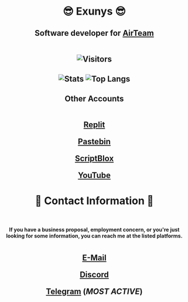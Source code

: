 <h1 align="center">😎 Exunys 😎</h1>
<h2 align="center">Software developer for <a href="https://discord.com/invite/Ncz3H3quUZ">AirTeam</a>

<!---
<h2><strong>Languages</strong></h2>

<p float="left">
  <img src="https://upload.wikimedia.org/wikipedia/commons/c/cf/Lua-Logo.svg" width="70"/>
  <img src="https://cdn.worldvectorlogo.com/logos/c--4.svg" width="70"/>
  <img src="https://upload.wikimedia.org/wikipedia/commons/thumb/1/18/ISO_C%2B%2B_Logo.svg/1822px-ISO_C%2B%2B_Logo.svg.png" width="70"/>
  <img src="https://upload.wikimedia.org/wikipedia/commons/thumb/c/c3/Python-logo-notext.svg/1024px-Python-logo-notext.svg.png" width="70"/>
  <img src="https://upload.wikimedia.org/wikipedia/commons/6/6a/JavaScript-logo.png" width="70"/>
</p>
--->

<br>
<br>

![Visitors](https://visitor-badge.laobi.icu/badge?page_id=Exunys.Exunys&left_color=red&right_color=purple) 

</h2>

<h2 align = "center">
  
![Stats](https://github-readme-stats.vercel.app/api/?username=Exunys&show_icons=true&title_color=fff&icon_color=79ff97&text_color=9f9f9f&bg_color=151515&count_private=true&include_all_commits=true&custom_title=Exunys's%20Statistics) ![Top Langs](https://github-readme-stats.vercel.app/api/top-langs?username=Exunys&layout=compact&title_color=fff&icon_color=79ff97&text_color=9f9f9f&bg_color=151515&border_radius=10&hide=css&custom_title=Exunys's%20Most%20Used%20Languages)

</h2>

<h2 align = "center"> Other Accounts
  
<br>
<br>
  
[Replit](https://replit.com/@Exunys)

[Pastebin](https://pastebin.com/u/Exunys)

[ScriptBlox](https://scriptblox.com/u/Exunys)

[YouTube](https://www.youtube.com/@exunys)

</h2>

<h1 align="center">📧 Contact Information 📧
  
<br>
<br>

</h1> <h4 align="center"> If you have a business proposal, employment concern, or you're just looking for some information, you can reach me at the listed platforms. </h4>

<h1></h1>

<h2 align="center">

[E-Mail](mailto:exunys@gmail.com)

[Discord](https://discord.com/users/611111398818316309)

[Telegram](https://t.me/exunys) (*MOST ACTIVE*)

</h2>

